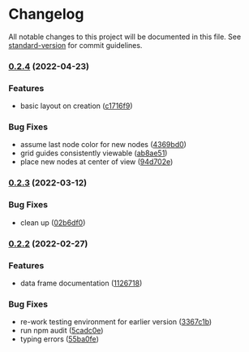 # Changelog

All notable changes to this project will be documented in this file. See [standard-version](https://github.com/conventional-changelog/standard-version) for commit guidelines.

### [0.2.4](https://github.com/knightss27/grafana-network-weathermap/compare/v0.2.3...v0.2.4) (2022-04-23)


### Features

* basic layout on creation ([c1716f9](https://github.com/knightss27/grafana-network-weathermap/commit/c1716f9791ab675c287ac4e0794360a86f40c286))


### Bug Fixes

* assume last node color for new nodes ([4369bd0](https://github.com/knightss27/grafana-network-weathermap/commit/4369bd0fbfbe02531c6c9841029a9e5f522ccbae))
* grid guides consistently viewable ([ab8ae51](https://github.com/knightss27/grafana-network-weathermap/commit/ab8ae51500506ae696564eb470bf848a263b887e))
* place new nodes at center of view ([94d702e](https://github.com/knightss27/grafana-network-weathermap/commit/94d702e4b8f682e8e42a0d52d945bee97c7a3142))

### [0.2.3](https://github.com/knightss27/grafana-network-weathermap/compare/v0.2.2...v0.2.3) (2022-03-12)

### Bug Fixes

- clean up ([02b6df0](https://github.com/knightss27/grafana-network-weathermap/commit/02b6df0323eeb69ce02bcf81147edf458f134a5d))

### [0.2.2](https://github.com/knightss27/grafana-network-weathermap/compare/v0.1.0...v0.2.2) (2022-02-27)

### Features

- data frame documentation ([1126718](https://github.com/knightss27/grafana-network-weathermap/commit/1126718a7155a7fea04315955b7e654f86359a1c))

### Bug Fixes

- re-work testing environment for earlier version ([3367c1b](https://github.com/knightss27/grafana-network-weathermap/commit/3367c1b5ae7293369d2bafdca9b15935ccb9c855))
- run npm audit ([5cadc0e](https://github.com/knightss27/grafana-network-weathermap/commit/5cadc0e46c9ad916befb8c8b2aeaea89d8d44784))
- typing errors ([55ba0fe](https://github.com/knightss27/grafana-network-weathermap/commit/55ba0fec13207619605e42dec61c7a33e618ae84))
